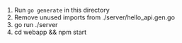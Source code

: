 1. Run `go generate` in this directory
2. Remove unused imports from ./server/hello_api.gen.go
3. go run ./server
4. cd webapp && npm start

